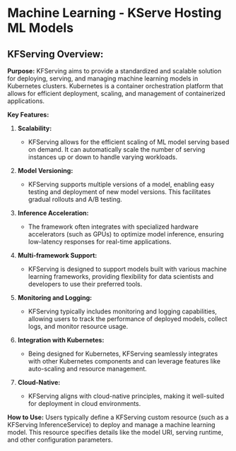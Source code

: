 # Machine Learning - KServe Hosting ML Models

## KFServing Overview:

**Purpose:**
KFServing aims to provide a standardized and scalable solution for deploying, serving, and managing machine learning models in Kubernetes clusters. Kubernetes is a container orchestration platform that allows for efficient deployment, scaling, and management of containerized applications.

**Key Features:**

1. **Scalability:**
   - KFServing allows for the efficient scaling of ML model serving based on demand. It can automatically scale the number of serving instances up or down to handle varying workloads.

2. **Model Versioning:**
   - KFServing supports multiple versions of a model, enabling easy testing and deployment of new model versions. This facilitates gradual rollouts and A/B testing.

3. **Inference Acceleration:**
   - The framework often integrates with specialized hardware accelerators (such as GPUs) to optimize model inference, ensuring low-latency responses for real-time applications.

4. **Multi-framework Support:**
   - KFServing is designed to support models built with various machine learning frameworks, providing flexibility for data scientists and developers to use their preferred tools.

5. **Monitoring and Logging:**
   - KFServing typically includes monitoring and logging capabilities, allowing users to track the performance of deployed models, collect logs, and monitor resource usage.

6. **Integration with Kubernetes:**
   - Being designed for Kubernetes, KFServing seamlessly integrates with other Kubernetes components and can leverage features like auto-scaling and resource management.

7. **Cloud-Native:**
   - KFServing aligns with cloud-native principles, making it well-suited for deployment in cloud environments.

**How to Use:**
Users typically define a KFServing custom resource (such as a KFServing InferenceService) to deploy and manage a machine learning model. This resource specifies details like the model URI, serving runtime, and other configuration parameters.
